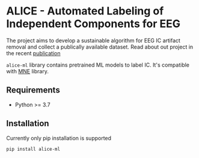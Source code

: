 # ALICE - Automated Labeling of Independent Components for EEG

The project aims to develop a sustainable algorithm for EEG IC artifact removal and collect a publically available dataset.
Read about out project in the recent [publication](https://www.frontiersin.org/articles/10.3389/fninf.2021.720229/full)

`alice-ml` library contains pretrained ML models to label IC. It's compatible with [MNE](https://mne.tools/stable/index.html) library.

## Requirements

* Python >= 3.7

## Installation

Currently only pip installation is supported

```
pip install alice-ml
```
